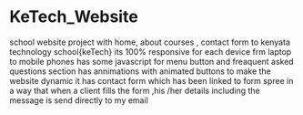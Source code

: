 # KeTech_Website
school website project 
with home, about courses , contact form to kenyata technology school{keTech}
its 100% responsive for each device frm laptop to mobile phones
has some javascript for menu button and freaquent asked questions section
has  annimations  with  animated buttons to make the website dynamic
it has contact form which has been linked to form spree  in a way that when  a client fills the form ,his /her details including the message is send directly to my email 
